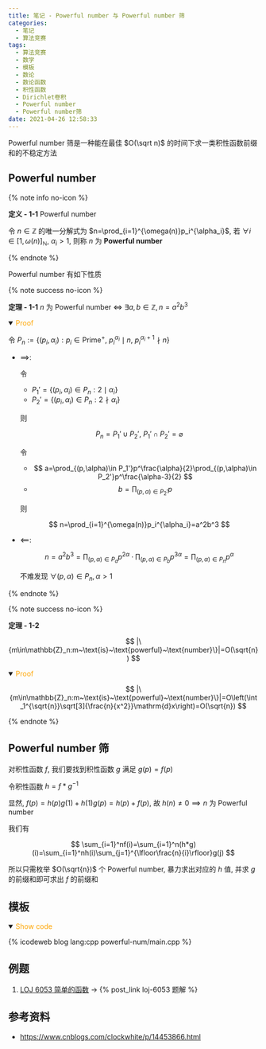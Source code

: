 ```yaml
---
title: 笔记 - Powerful number 与 Powerful number 筛
categories:
  - 笔记
  - 算法竞赛
tags:
  - 算法竞赛
  - 数学
  - 模板
  - 数论
  - 数论函数
  - 积性函数
  - Dirichlet卷积
  - Powerful number
  - Powerful number筛
date: 2021-04-26 12:58:33
---
```


Powerful number 筛是一种能在最佳 $O(\sqrt n)$ 的时间下求一类积性函数前缀和的不稳定方法

<!-- more -->

## Powerful number

{% note info no-icon %}

**<a id="def-1-1">定义 - 1-1</a>** Powerful number

令 $n\in\mathbb{Z}$ 的唯一分解式为 $n=\prod_{i=1}^{\omega(n)}p_i^{\alpha_i}$, 若 $\forall i\in[1,\omega(n)]_{\mathbb{N}},~\alpha_i>1$, 则称 $n$ 为 **Powerful number**

{% endnote %}

Powerful number 有如下性质

{% note success no-icon %}

**<a id="th-1-1">定理 - 1-1</a>** $n$ 为 Powerful number $\iff~\exists a,b\in\mathbb{Z}, n=a^2b^3$

<details open>
<summary><font color='orange'>Proof</font></summary>

令 $P_n:=\{(p_i,\alpha_i):p_i\in\text{Prime}^+,~p_i^{\alpha_i}\mid n,~p_i^{\alpha_i+1}\nmid n\}$

- $\implies$:

  令

  - $P_1'=\{(p_i,\alpha_i)\in P_n:2\mid\alpha_i\}$
  - $P_2'=\{(p_i,\alpha_i)\in P_n:2\nmid\alpha_i\}$

  则

  $$
  P_n=P_1'\cup P_2',~P_1'\cap P_2'=\varnothing
  $$

  令

  - $$
    a=\prod_{(p,\alpha)\in P_1'}p^\frac{\alpha}{2}\prod_{(p,\alpha)\in P_2'}p^\frac{\alpha-3}{2}
    $$
  - $$
    b=\prod_{(p,\alpha)\in P_2'}p
    $$

  则

  $$
  n=\prod_{i=1}^{\omega(n)}p_i^{\alpha_i}=a^2b^3
  $$

- $\impliedby$:

  $$
  n=a^2b^3=\prod_{(p,\alpha)\in P_a}p^{2\alpha}\cdot\prod_{(p,\alpha)\in P_b}p^{3\alpha}=\prod_{(p,\alpha)\in P_n}p^\alpha
  $$

  不难发现 $\forall(p,\alpha)\in P_n,\alpha>1$

</details>

{% endnote %}

{% note success no-icon %}

**<a id="th-1-2">定理 - 1-2</a>**

$$
|\{m\in\mathbb{Z}_n:m~\text{is}~\text{powerful}~\text{number}\}|=O(\sqrt{n})
$$

<details open>
<summary><font color='orange'>Proof</font></summary>

$$
|\{m\in\mathbb{Z}_n:m~\text{is}~\text{powerful}~\text{number}\}|=O\left(\int_1^{\sqrt{n}}\sqrt[3]{\frac{n}{x^2}}\mathrm{d}x\right)=O(\sqrt{n})
$$

</details>

{% endnote %}

## Powerful number 筛

对积性函数 $f$, 我们要找到积性函数 $g$ 满足 $g(p)=f(p)$

令积性函数 $h=f*g^{-1}$

显然, $f(p)=h(p)g(1)+h(1)g(p)=h(p)+f(p)$, 故 $h(n)\ne 0\implies n$ 为 Powerful number

我们有

$$
\sum_{i=1}^nf(i)=\sum_{i=1}^n(h*g)(i)=\sum_{i=1}^nh(i)\sum_{j=1}^{\lfloor\frac{n}{i}\rfloor}g(j)
$$

所以只需枚举 $O(\sqrt{n})$ 个 Powerful number, 暴力求出对应的 $h$ 值, 并求 $g$ 的前缀和即可求出 $f$ 的前缀和

## 模板

<details open>
<summary><font color='orange'>Show code</font></summary>

{% icodeweb blog lang:cpp powerful-num/main.cpp %}

</details>

## 例题

1. [LOJ 6053 简单的函数](https://loj.ac/p/6053) -> {% post_link loj-6053 题解 %}

## 参考资料

- <https://www.cnblogs.com/clockwhite/p/14453866.html>

